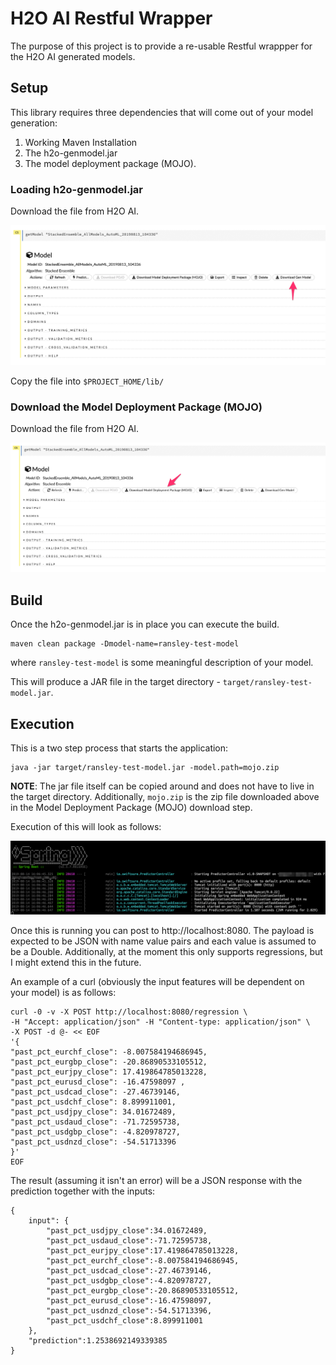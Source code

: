 # H2O AI Restful Wrapper

The purpose of this project is to provide a re-usable Restful wrappper for the H2O AI generated models.

## Setup

This library requires three dependencies that will come out of your model generation:

1. Working Maven Installation
2. The h2o-genmodel.jar
3. The model deployment package (MOJO).

### Loading h2o-genmodel.jar

Download the file from H2O AI.

![Download GenModel](images/download_gen_model.png)

Copy the file into `$PROJECT_HOME/lib/`

### Download the Model Deployment Package (MOJO)

Download the file from H2O AI.

![Download MOJO](images/download_mojo.png)

## Build

Once the h2o-genmodel.jar is in place you can execute the build.

    maven clean package -Dmodel-name=ransley-test-model
    
where `ransley-test-model` is some meaningful description of your model.
    
This will produce a JAR file in the target directory - `target/ransley-test-model.jar`.

## Execution

This is a two step process that starts the application:

    java -jar target/ransley-test-model.jar -model.path=mojo.zip
    
__NOTE__: The jar file itself can be copied around and does not have to live in the target directory.  Additionally, `mojo.zip` is the zip file downloaded above in the Model Deployment Package (MOJO) download step.

Execution of this will look as follows:

![Process Execution](images/process_execution.png)

Once this is running you can post to http://localhost:8080.  The payload is expected to be JSON with name value pairs and each value is assumed to be a Double.  Additionally, at the moment this only supports regressions, but I might extend this in the future.

An example of a curl (obviously the input features will be dependent on your model) is as follows:

    curl -0 -v -X POST http://localhost:8080/regression \
    -H "Accept: application/json" -H "Content-type: application/json" \
    -X POST -d @- << EOF
    '{
    "past_pct_eurchf_close": -8.007584194686945, 
    "past_pct_eurgbp_close": -20.86890533105512, 
    "past_pct_eurjpy_close": 17.419864785013228, 
    "past_pct_eurusd_close": -16.47598097 , 
    "past_pct_usdcad_close": -27.46739146, 
    "past_pct_usdchf_close": 8.899911001, 
    "past_pct_usdjpy_close": 34.01672489, 
    "past_pct_usdaud_close": -71.72595738, 
    "past_pct_usdgbp_close": -4.820978727, 
    "past_pct_usdnzd_close": -54.51713396
    }'
    EOF
    
The result (assuming it isn't an error) will be a JSON response with the prediction together with the inputs:

    {
        input": {
            "past_pct_usdjpy_close":34.01672489,
            "past_pct_usdaud_close":-71.72595738,
            "past_pct_eurjpy_close":17.419864785013228,
            "past_pct_eurchf_close":-8.007584194686945,
            "past_pct_usdcad_close":-27.46739146,
            "past_pct_usdgbp_close":-4.820978727,
            "past_pct_eurgbp_close":-20.86890533105512,
            "past_pct_eurusd_close":-16.47598097,
            "past_pct_usdnzd_close":-54.51713396,
            "past_pct_usdchf_close":8.899911001
        },
        "prediction":1.2538692149339385
    }
    